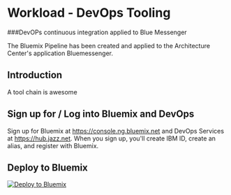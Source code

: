 # Workload - DevOps Tooling


###DevOPs continuous integration applied to Blue Messenger


The Bluemix Pipeline has been created and applied to the Architecture Center's application Bluemessenger.


## Introduction

A tool chain is awesome


## Sign up for / Log into Bluemix and DevOps

Sign up for Bluemix at https://console.ng.bluemix.net and DevOps Services at https://hub.jazz.net.
When you sign up, you'll create IBM ID, create an alias, and register with Bluemix. 


## Deploy to Bluemix

 [![Deploy to Bluemix](https://bluemix.net/deploy/button.png)](https://bluemix.net/deploy?repository=https://hub.jazz.net/project/wprichar/DevOPs-tooling)


